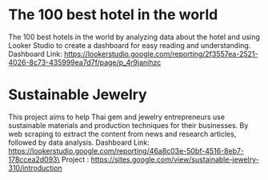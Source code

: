 # The 100 best hotel in the world
The 100 best hotels in the world by analyzing data about the hotel and using Looker Studio to create a dashboard for easy reading and understanding.
Dashboard Link: https://lookerstudio.google.com/reporting/2f3557ea-2521-4026-8c73-435999ea7d7f/page/p_4r9janihzc

# Sustainable Jewelry
This project aims to help Thai gem and jewelry entrepreneurs use sustainable materials and production techniques for their businesses. By web scraping to extract the content from news and research articles, followed by data analysis.
Dashboard Link: https://lookerstudio.google.com/reporting/46a8c03e-50bf-4516-8eb7-178ccea2d093\
Project : https://sites.google.com/view/sustainable-jewelry-310/introduction
